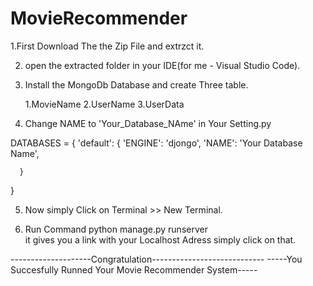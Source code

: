 # MovieRecommender

1.First Download The the Zip File and extrzct it.

2. open the extracted folder in your IDE(for me - Visual Studio Code).

3. Install the MongoDb Database  and create Three table. 

      1.MovieName
      2.UserName
      3.UserData
 
4. Change NAME to 'Your_Database_NAme' in Your Setting.py

  DATABASES = {
      'default': {
          'ENGINE': 'djongo',
          'NAME': 'Your Database Name',
        
      }
  }
  
  
  5. Now simply Click on Terminal >> New Terminal.
  
  6. Run Command python manage.py runserver    
      it gives you a link with your Localhost Adress simply click on that.
      
--------------------Congratulation----------------------------
-----You Succesfully Runned Your Movie Recommender System-----
